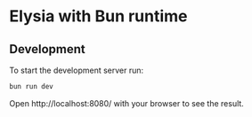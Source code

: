 # Elysia with Bun runtime

## Development
To start the development server run:
```bash
bun run dev
```

Open http://localhost:8080/ with your browser to see the result.